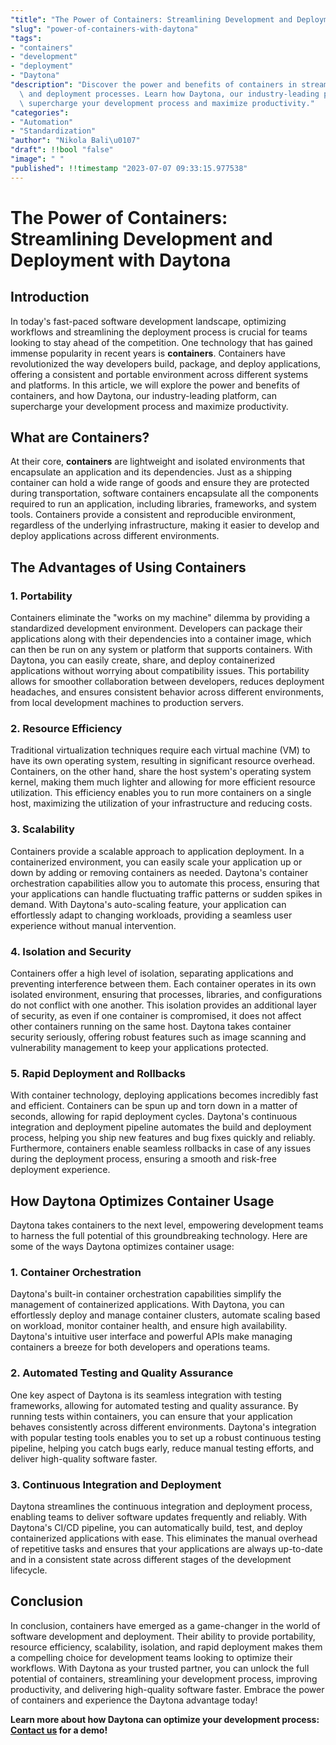 ```yaml
---
"title": "The Power of Containers: Streamlining Development and Deployment with Daytona"
"slug": "power-of-containers-with-daytona"
"tags":
- "containers"
- "development"
- "deployment"
- "Daytona"
"description": "Discover the power and benefits of containers in streamlining development\
  \ and deployment processes. Learn how Daytona, our industry-leading platform, can\
  \ supercharge your development process and maximize productivity."
"categories":
- "Automation"
- "Standardization"
"author": "Nikola Bali\u0107"
"draft": !!bool "false"
"image": " "
"published": !!timestamp "2023-07-07 09:33:15.977538"
---
```

# The Power of Containers: Streamlining Development and Deployment with Daytona

## Introduction

In today's fast-paced software development landscape, optimizing workflows and streamlining the deployment process is crucial for teams looking to stay ahead of the competition. One technology that has gained immense popularity in recent years is **containers**. Containers have revolutionized the way developers build, package, and deploy applications, offering a consistent and portable environment across different systems and platforms. In this article, we will explore the power and benefits of containers, and how Daytona, our industry-leading platform, can supercharge your development process and maximize productivity.

## What are Containers?

At their core, **containers** are lightweight and isolated environments that encapsulate an application and its dependencies. Just as a shipping container can hold a wide range of goods and ensure they are protected during transportation, software containers encapsulate all the components required to run an application, including libraries, frameworks, and system tools. Containers provide a consistent and reproducible environment, regardless of the underlying infrastructure, making it easier to develop and deploy applications across different environments.

## The Advantages of Using Containers

### 1. Portability

Containers eliminate the "works on my machine" dilemma by providing a standardized development environment. Developers can package their applications along with their dependencies into a container image, which can then be run on any system or platform that supports containers. With Daytona, you can easily create, share, and deploy containerized applications without worrying about compatibility issues. This portability allows for smoother collaboration between developers, reduces deployment headaches, and ensures consistent behavior across different environments, from local development machines to production servers.

### 2. Resource Efficiency

Traditional virtualization techniques require each virtual machine (VM) to have its own operating system, resulting in significant resource overhead. Containers, on the other hand, share the host system's operating system kernel, making them much lighter and allowing for more efficient resource utilization. This efficiency enables you to run more containers on a single host, maximizing the utilization of your infrastructure and reducing costs.

### 3. Scalability

Containers provide a scalable approach to application deployment. In a containerized environment, you can easily scale your application up or down by adding or removing containers as needed. Daytona's container orchestration capabilities allow you to automate this process, ensuring that your applications can handle fluctuating traffic patterns or sudden spikes in demand. With Daytona's auto-scaling feature, your application can effortlessly adapt to changing workloads, providing a seamless user experience without manual intervention.

### 4. Isolation and Security

Containers offer a high level of isolation, separating applications and preventing interference between them. Each container operates in its own isolated environment, ensuring that processes, libraries, and configurations do not conflict with one another. This isolation provides an additional layer of security, as even if one container is compromised, it does not affect other containers running on the same host. Daytona takes container security seriously, offering robust features such as image scanning and vulnerability management to keep your applications protected.

### 5. Rapid Deployment and Rollbacks

With container technology, deploying applications becomes incredibly fast and efficient. Containers can be spun up and torn down in a matter of seconds, allowing for rapid deployment cycles. Daytona's continuous integration and deployment pipeline automates the build and deployment process, helping you ship new features and bug fixes quickly and reliably. Furthermore, containers enable seamless rollbacks in case of any issues during the deployment process, ensuring a smooth and risk-free deployment experience.

## How Daytona Optimizes Container Usage

Daytona takes containers to the next level, empowering development teams to harness the full potential of this groundbreaking technology. Here are some of the ways Daytona optimizes container usage:

### 1. Container Orchestration

Daytona's built-in container orchestration capabilities simplify the management of containerized applications. With Daytona, you can effortlessly deploy and manage container clusters, automate scaling based on workload, monitor container health, and ensure high availability. Daytona's intuitive user interface and powerful APIs make managing containers a breeze for both developers and operations teams.

### 2. Automated Testing and Quality Assurance

One key aspect of Daytona is its seamless integration with testing frameworks, allowing for automated testing and quality assurance. By running tests within containers, you can ensure that your application behaves consistently across different environments. Daytona's integration with popular testing tools enables you to set up a robust continuous testing pipeline, helping you catch bugs early, reduce manual testing efforts, and deliver high-quality software faster.

### 3. Continuous Integration and Deployment

Daytona streamlines the continuous integration and deployment process, enabling teams to deliver software updates frequently and reliably. With Daytona's CI/CD pipeline, you can automatically build, test, and deploy containerized applications with ease. This eliminates the manual overhead of repetitive tasks and ensures that your applications are always up-to-date and in a consistent state across different stages of the development lifecycle.

## Conclusion

In conclusion, containers have emerged as a game-changer in the world of software development and deployment. Their ability to provide portability, resource efficiency, scalability, isolation, and rapid deployment makes them a compelling choice for development teams looking to optimize their workflows. With Daytona as your trusted partner, you can unlock the full potential of containers, streamlining your development process, improving productivity, and delivering high-quality software faster. Embrace the power of containers and experience the Daytona advantage today!

**Learn more about how Daytona can optimize your development process: [Contact us](https://www.daytona.com/contact-us) for a demo!**
